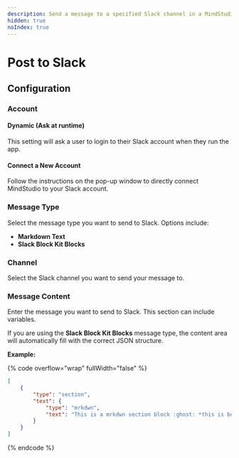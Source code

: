 ```yaml
---
description: Send a message to a specified Slack channel in a MindStudio workflow
hidden: true
noIndex: true
---
```


# Post to Slack

## Configuration&#x20;

### Account&#x20;

#### Dynamic (Ask at runtime)

This setting will ask a user to login to their Slack account when they run the app.

#### Connect a New Account

Follow the instructions on the pop-up window to directly connect MindStudio to your Slack account.&#x20;

### Message Type&#x20;

Select the message type you want to send to Slack. Options include:

* **Markdown Text**
* **Slack Block Kit Blocks**

### Channel

Select the Slack channel you want to send your message to.&#x20;

### Message Content&#x20;

Enter the message you want to send to Slack. This section can include variables.&#x20;

If you are using the **Slack Block Kit Blocks** message type, the content area will automatically fill with the correct JSON structure.&#x20;

**Example:**&#x20;

{% code overflow="wrap" fullWidth="false" %}
```json
[
	{
		"type": "section",
		"text": {
			"type": "mrkdwn",
			"text": "This is a mrkdwn section block :ghost: *this is bold*, and ~this is crossed out~, and <https://google.com|this is a link>"
		}
	}
]
```
{% endcode %}
